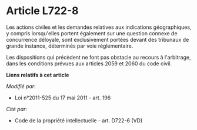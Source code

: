 # Article L722-8

Les actions civiles et les demandes relatives aux indications géographiques, y compris lorsqu'elles portent également sur une
question connexe de concurrence déloyale, sont exclusivement portées devant des tribunaux de grande instance, déterminés par
voie réglementaire.

Les dispositions qui précèdent ne font pas obstacle au recours à l'arbitrage, dans les conditions prévues aux articles 2059
et 2060 du code civil.

**Liens relatifs à cet article**

_Modifié par_:

  - Loi n°2011-525 du 17 mai 2011 - art. 196

_Cité par_:

  - Code de la propriété intellectuelle - art. D722-6 (VD)
